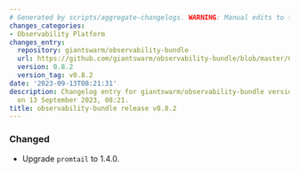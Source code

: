 ```yaml
---
# Generated by scripts/aggregate-changelogs. WARNING: Manual edits to this files will be overwritten.
changes_categories:
- Observability Platform
changes_entry:
  repository: giantswarm/observability-bundle
  url: https://github.com/giantswarm/observability-bundle/blob/master/CHANGELOG.md#082---2023-09-13
  version: 0.8.2
  version_tag: v0.8.2
date: '2023-09-13T08:21:31'
description: Changelog entry for giantswarm/observability-bundle version 0.8.2, published
  on 13 September 2023, 08:21.
title: observability-bundle release v0.8.2
---
```


### Changed
- Upgrade `promtail` to 1.4.0.
